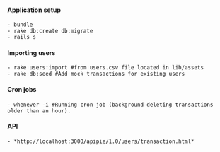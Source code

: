 #### **Application setup**
```
- bundle
- rake db:create db:migrate
- rails s
```
#### **Importing users**
```
- rake users:import #from users.csv file located in lib/assets
- rake db:seed #Add mock transactions for existing users
```
#### **Cron jobs**
```
- whenever -i #Running cron job (background deleting transactions older than an hour).
```
#### **API**
```
- *http://localhost:3000/apipie/1.0/users/transaction.html*
```
